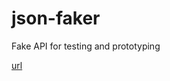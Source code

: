 # json-faker
Fake API for testing and prototyping

[url](https://my-json-server.typicode.com/kasugaicrow/json-faker)
